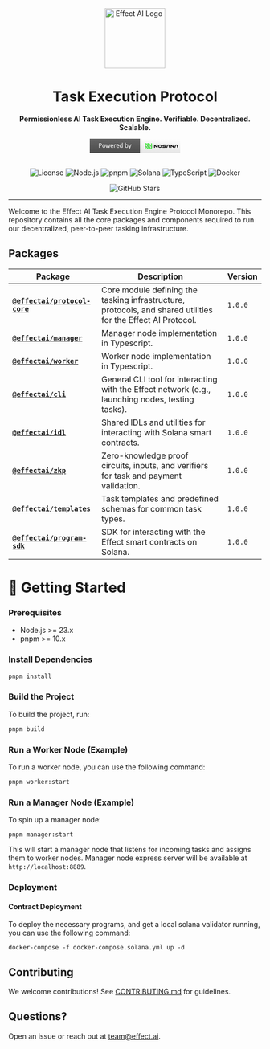 <div align="center">
  <img src="https://effect.ai/img/effect-logo.svg" alt="Effect AI Logo" height="120" />

# **Task Execution Protocol**

**Permissionless AI Task Execution Engine. Verifiable. Decentralized. Scalable.**

<div align="center">

<svg xmlns="http://www.w3.org/2000/svg" width="180" height="28" role="img" aria-label="Powered by: Effect AI">
  <title>Powered by: Nosana</title>
  <linearGradient id="bg" x2="0" y2="100%">
    <stop offset="0" stop-color="#EEE" stop-opacity=".1"/>
    <stop offset="1" stop-opacity=".1"/>
  </linearGradient>
  <g shape-rendering="crispEdges">
    <rect width="100" height="28" fill="#555"/>
    <rect x="100" width="80" height="28" fill="#fff"/>
    <rect width="180" height="28" fill="url(#bg)"/>
  </g>
  <g fill="#fff" text-anchor="middle" font-family="Segoe UI,Verdana,Geneva,sans-serif" font-size="12">
    <text x="50" y="18" fill="#fff">Powered by</text>
  </g>

  <!-- Custom Effect AI logo SVG injected here -->
  <g transform="translate(110,9) scale(0.3)">

<path d="M65.803 17.6046V29.7907H60.8145V12.2378C60.8145 10.3612 61.8342 9.19029 63.421 9.19029C64.182 9.19029 64.7262 9.44175 65.4339 10.0873L77.9034 21.4064V9.22032H82.8882V27.0247C82.8882 28.9012 81.8418 30.0722 80.2817 30.0722C79.9013 30.0729 79.5251 29.9931 79.1786 29.8384C78.832 29.6837 78.5231 29.4576 78.2725 29.1752L65.803 17.6046Z" fill="black"/>
<path d="M96.7596 29.7907C90.7779 29.7907 86.3867 25.3208 86.3867 19.4211C86.3867 13.4387 90.7779 9.47177 96.7596 9.47177H101.942C108.095 9.47177 112.346 13.525 112.346 19.4211C112.346 25.3171 107.981 29.7907 101.942 29.7907H96.7596ZM101.942 24.6228C105.005 24.6228 107.132 22.5511 107.132 19.6725C107.132 16.7939 104.975 14.6134 101.942 14.6134H96.7596C96.0807 14.5942 95.405 14.712 94.7739 14.9594C94.1428 15.2069 93.5695 15.5789 93.0893 16.0525C92.6091 16.5262 92.2319 17.0916 91.9811 17.714C91.7302 18.3365 91.6108 19.0029 91.6302 19.6725C91.6302 22.5811 93.7535 24.6228 96.7596 24.6228H101.942Z" fill="black"/>
<path d="M115.927 29.7907V24.6228H131.596C132.814 24.6228 133.552 24.0598 133.552 23.054C133.552 22.0482 132.814 21.4064 131.596 21.4064H122.414C118.194 21.4064 115.588 19.0007 115.588 15.4804C115.588 12.0426 118.023 9.47552 122.471 9.47552H137.464V14.6172H122.471C122.276 14.6012 122.079 14.6279 121.896 14.6956C121.712 14.7632 121.545 14.87 121.408 15.0084C121.271 15.1468 121.167 15.3134 121.103 15.4962C121.039 15.679 121.016 15.8735 121.037 16.0659C121.017 16.2589 121.041 16.4538 121.106 16.6369C121.171 16.82 121.276 16.9868 121.414 17.1256C121.551 17.2644 121.718 17.3718 121.902 17.4403C122.086 17.5088 122.283 17.5367 122.479 17.522H131.611C136.117 17.522 138.529 19.3986 138.529 23.5269C138.529 27.1035 136.246 29.787 131.611 29.787L115.927 29.7907Z" fill="black"/>
<path d="M145.685 13.101C145.963 12.1119 146.506 11.2148 147.256 10.5039C147.995 9.81705 149.007 9.47177 150.301 9.47177H156.45C157.594 9.41371 158.719 9.78211 159.6 10.5039C160.389 11.1974 160.96 12.0983 161.248 13.101L166.32 29.7907H160.662L159.281 24.9118L157.896 20.0328L156.309 14.347H150.601L146.248 29.787H140.59L145.685 13.101Z" fill="black"/>
<path d="M199.38 13.1009C199.657 12.1123 200.199 11.2152 200.948 10.5038C201.686 9.81704 202.698 9.47176 203.992 9.47176H210.141C211.286 9.41371 212.41 9.78211 213.292 10.5038C214.08 11.1974 214.652 12.0983 214.94 13.1009L220 29.7907H214.357L212.976 24.9118L211.591 20.0328L210.004 14.3507H204.297L199.943 29.7907H194.285L199.38 13.1009Z" fill="black"/>
<path d="M174.453 17.6046V29.7907H169.465V12.2378C169.465 10.3613 170.488 9.1903 172.075 9.1903C172.836 9.1903 173.377 9.44176 174.084 10.0873L186.554 21.4064V9.22033H191.542V27.0247C191.542 28.9013 190.492 30.0722 188.936 30.0722C188.555 30.0719 188.179 29.9918 187.832 29.8372C187.485 29.6826 187.175 29.4569 186.923 29.1752L174.453 17.6046Z" fill="black"/>
<path d="M12.6788 3.64705C12.0038 2.31685 10.8932 1.25047 9.52682 0.620751C8.16048 -0.00896481 6.61857 -0.165101 5.151 0.17765C3.68343 0.520402 2.37624 1.34195 1.4413 2.50913C0.50637 3.67631 -0.00150434 5.12071 3.34716e-06 6.6082V39.2596H4.4216V6.6082C4.42948 6.10723 4.60653 5.62316 4.92474 5.2326C5.24294 4.84204 5.68412 4.56731 6.17845 4.45188C6.67277 4.33645 7.19201 4.38692 7.65398 4.5953C8.11595 4.80368 8.49426 5.15807 8.72905 5.60238L23.6263 34.8986H18.6795L10.9132 19.6312H5.9665L15.9551 39.2596H30.7952L12.6788 3.64705Z" fill="#10E80C"/>
<path d="M40.6843 0.00283527V32.6543C40.6749 33.1539 40.4972 33.6363 40.1792 34.0254C39.8613 34.4146 39.4211 34.6883 38.928 34.8035C38.435 34.9188 37.9171 34.869 37.4559 34.6619C36.9947 34.4549 36.6164 34.1025 36.3807 33.6601L21.4835 4.36386H26.4302L34.1965 19.6312H39.1432L29.1585 0.00283527H14.3184L32.4271 35.6154C33.1034 36.9444 34.2145 38.0094 35.5807 38.6382C36.9469 39.267 38.4883 39.4227 39.9554 39.0802C41.4225 38.7376 42.7294 37.9169 43.6648 36.7507C44.6002 35.5846 45.1093 34.1412 45.1097 32.6543V0.00283527H40.6843Z" fill="#10E80C"/>
    <rect width="180" height="28" fill="url(#bg)"/>
  </g>
</svg>
</div>

  <br/>

![License](https://img.shields.io/badge/license-MIT-blue.svg)
![Node.js](https://img.shields.io/badge/node-%3E%3D16.0.0-brightgreen.svg)
![pnpm](https://img.shields.io/badge/pnpm-%3E%3D10.0.0-blue.svg)
![Solana](https://img.shields.io/badge/solana-%3E%3D1.10.0-purple.svg)
![TypeScript](https://img.shields.io/badge/typescript-%3E%3D4.0.0-blue.svg)
![Docker](https://img.shields.io/badge/docker-%3E%3D20.10.0-blue.svg)

![GitHub Stars](https://img.shields.io/github/stars/effectai?style=social)

</div>

---

Welcome to the Effect AI Task Execution Engine Protocol Monorepo. This repository contains all the core packages and components required to run our decentralized, peer-to-peer tasking infrastructure.

## Packages

| Package                                                   | Description                                                                                                  | Version |
| --------------------------------------------------------- | ------------------------------------------------------------------------------------------------------------ | ------- |
| **[`@effectai/protocol-core`](./packages/protocol-core)** | Core module defining the tasking infrastructure, protocols, and shared utilities for the Effect AI Protocol. | `1.0.0` |
| **[`@effectai/manager`](./packages/manager)**             | Manager node implementation in Typescript.                                                                   | `1.0.0` |
| **[`@effectai/worker`](./packages/worker)**               | Worker node implementation in Typescript.                                                                    | `1.0.0` |
| **[`@effectai/cli`](./packages/cli)**                     | General CLI tool for interacting with the Effect network (e.g., launching nodes, testing tasks).             | `1.0.0` |
| **[`@effectai/idl`](./packages/idl)**                     | Shared IDLs and utilities for interacting with Solana smart contracts.                                       | `1.0.0` |
| **[`@effectai/zkp`](./packages/zkp)**                     | Zero-knowledge proof circuits, inputs, and verifiers for task and payment validation.                        | `1.0.0` |
| **[`@effectai/templates`](./packages/templates)**         | Task templates and predefined schemas for common task types.                                                 | `1.0.0` |
| **[`@effectai/program-sdk`](./packages/program-sdk)**     | SDK for interacting with the Effect smart contracts on Solana.                                               | `1.0.0` |

# 🚀 Getting Started

### Prerequisites

- Node.js >= 23.x
- pnpm >= 10.x

### Install Dependencies

```bash
pnpm install
```

### Build the Project

To build the project, run:

```bash
pnpm build
```

### Run a Worker Node (Example)

To run a worker node, you can use the following command:

```bash
pnpm worker:start
```

### Run a Manager Node (Example)

To spin up a manager node:

```
pnpm manager:start
```

This will start a manager node that listens for incoming tasks and assigns them to worker nodes.
Manager node express server will be available at `http://localhost:8889`.

### Deployment

#### Contract Deployment

To deploy the necessary programs, and get a local solana validator running, you can use the following command:

```
docker-compose -f docker-compose.solana.yml up -d
```

## Contributing

We welcome contributions! See [CONTRIBUTING.md](./CONTRIBUTING.md) for guidelines.

## Questions?

Open an issue or reach out at [team@effect.ai](mailto:team@effect.ai).
